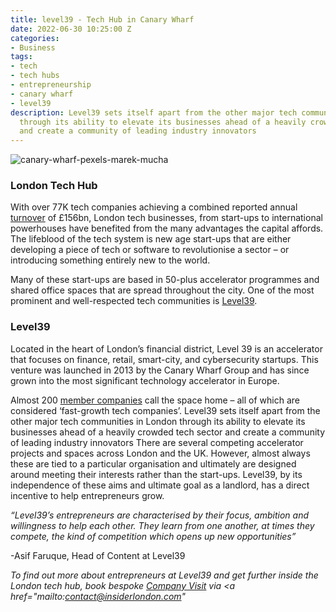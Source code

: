 ```yaml
---
title: level39 - Tech Hub in Canary Wharf
date: 2022-06-30 10:25:00 Z
categories:
- Business
tags:
- tech
- tech hubs
- entrepreneurship
- canary wharf
- level39
description: Level39 sets itself apart from the other major tech communities in London
  through its ability to elevate its businesses ahead of a heavily crowded tech sector
  and create a community of leading industry innovators
---
```


![canary-wharf-pexels-marek-mucha](/uploads/pexels-marek-mucha-12403323.jpg)

### London Tech Hub

With over 77K tech companies achieving a combined reported annual [turnover](https://technation.io/report2021/#uk-spotlights) of £156bn, London tech businesses, from start-ups to international powerhouses have benefited from the many advantages the capital affords.
The lifeblood of the tech system is new age start-ups that are either developing a piece of tech or software to revolutionise a sector – or introducing something entirely new to the world.

Many of these start-ups are based in 50-plus accelerator programmes and shared office spaces that are spread throughout the city. One of the most prominent and well-respected tech communities is [Level39](https://www.level39.co/).


### Level39

Located in the heart of London’s financial district, Level 39 is an accelerator that focuses on finance, retail, smart-city, and cybersecurity startups. This venture was launched in 2013 by the Canary Wharf Group and has since grown into the most significant technology accelerator in Europe. 

Almost 200 [member companies](https://www.level39.co/members/) call the space home – all of which are considered ‘fast-growth tech companies’.
Level39 sets itself apart from the other major tech communities in London through its ability to elevate its businesses ahead of a heavily crowded tech sector and create a community of leading industry innovators
There are several competing accelerator projects and spaces across London and the UK. However, almost always these are tied to a particular organisation and ultimately are designed around meeting their interests rather than the start-ups. Level39, by its independence of these aims and ultimate goal as a landlord, has a direct incentive to help entrepreneurs grow.

*“Level39’s entrepreneurs are characterised by their focus, ambition and willingness to help each other. They learn from one another, at times they compete, the kind of competition which opens up new opportunities”*
<p style="align:right">-Asif Faruque, Head of Content at Level39</p>

*To find out more about entrepreneurs at Level39 and get further inside the London tech hub, book bespoke [Company Visit](https://www.insiderlondon.com/london/company-visits/) via <a href="mailto:contact@insiderlondon.com"*


